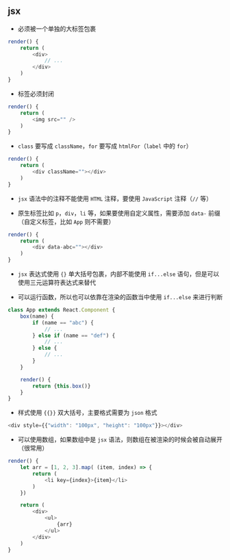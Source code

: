 ## jsx

* 必须被一个单独的大标签包裹

```js
render() {
    return (
        <div>
            // ...
        </div>
    )
}
```

* 标签必须封闭

```js
render() {
    return (
        <img src="" />
    )
}
```

* `class` 要写成 `className`，`for` 要写成 `htmlFor`（`label` 中的 `for`）

```js
render() {
    return (
        <div className=""></div>
    )
}
```

* `jsx` 语法中的注释不能使用 `HTML` 注释，要使用 `JavaScript` 注释（`//` 等）

* 原生标签比如 `p`，`div`，`li` 等，如果要使用自定义属性，需要添加 `data-` 前缀（自定义标签，比如 `App` 则不需要）

```js
render() {
    return (
        <div data-abc=""></div>
    )
}
```

* `jsx` 表达式使用 `{}` 单大括号包裹，内部不能使用 `if...else` 语句，但是可以使用三元运算符表达式来替代

* 可以运行函数，所以也可以依靠在渲染的函数当中使用 `if...else` 来进行判断

```js
class App extends React.Component {
    box(name) {
        if (name == "abc") {
            // ...
        } else if (name == "def") {
            // ...
        } else {
            // ...
        }
    }

    render() {
        return {this.box()}
    }
}
```

* 样式使用 `{{}}` 双大括号，主要格式需要为 `json` 格式

```js
<div style={{"width": "100px", "height": "100px"}}></div>
```

* 可以使用数组，如果数组中是 `jsx` 语法，则数组在被渲染的时候会被自动展开（很常用）

```js
render() {
    let arr = [1, 2, 3].map( (item, index) => {
        return (
            <li key={index}>{item}</li>
        )
    })

    return (
        <div>
            <ul>
                {arr}
            </ul>
        </div>
    )
}
```
